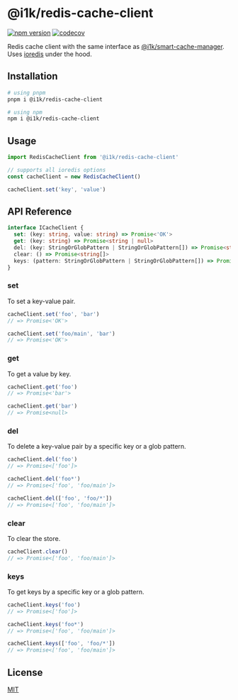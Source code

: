 # @i1k/redis-cache-client

[![npm version](https://img.shields.io/npm/v/@i1k/redis-cache-client/latest.svg)](https://www.npmjs.com/package/@i1k/redis-cache-client)
[![codecov](https://codecov.io/gh/i1kazantsev/redis-cache-client/branch/main/graph/badge.svg?token=4HOPG3NH5Z)](https://codecov.io/gh/i1kazantsev/redis-cache-client)

Redis cache client with the same interface as [@i1k/smart-cache-manager](https://github.com/ivan1kazantsev/smart-cache-manager#readme).
Uses [ioredis](https://github.com/luin/ioredis#readme) under the hood.

## Installation

```bash
# using pnpm
pnpm i @i1k/redis-cache-client

# using npm
npm i @i1k/redis-cache-client
```

## Usage

```typescript
import RedisCacheClient from '@i1k/redis-cache-client'

// supports all ioredis options
const cacheClient = new RedisCacheClient()

cacheClient.set('key', 'value')
```

## API Reference

```typescript
interface ICacheClient {
  set: (key: string, value: string) => Promise<'OK'>
  get: (key: string) => Promise<string | null>
  del: (key: StringOrGlobPattern | StringOrGlobPattern[]) => Promise<string[]>
  clear: () => Promise<string[]>
  keys: (pattern: StringOrGlobPattern | StringOrGlobPattern[]) => Promise<string[]>
}
```

### set

To set a key-value pair.

```typescript
cacheClient.set('foo', 'bar')
// => Promise<'OK'>

cacheClient.set('foo/main', 'bar')
// => Promise<'OK'>
```

### get

To get a value by key.

```typescript
cacheClient.get('foo')
// => Promise<'bar'>

cacheClient.get('bar')
// => Promise<null>
```

### del

To delete a key-value pair by a specific key or a glob pattern.

```typescript
cacheClient.del('foo')
// => Promise<['foo']>

cacheClient.del('foo*')
// => Promise<['foo', 'foo/main']>

cacheClient.del(['foo', 'foo/*'])
// => Promise<['foo', 'foo/main']>
```

### clear

To clear the store.

```typescript
cacheClient.clear()
// => Promise<['foo', 'foo/main']>
```

### keys

To get keys by a specific key or a glob pattern.

```typescript
cacheClient.keys('foo')
// => Promise<['foo']>

cacheClient.keys('foo*')
// => Promise<['foo', 'foo/main']>

cacheClient.keys(['foo', 'foo/*'])
// => Promise<['foo', 'foo/main']>
```

## License

[MIT](./LICENSE)
